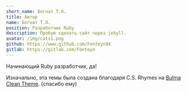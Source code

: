 ```yaml
---
short_name: Богнат Т.О.
title: Автор
name: Богнат Т.О.
position: Разработчик Ruby
description: Пробую сделать сайт через jekyll.
avatar: /img/cats1.png
github: https://www.github.com/Fonteyn94
gitlab: https://gitlab.com/Fonteyn
---
```

Начинающий Ruby разработчик, да!

Изначально, эта темы была создана благодаря C.S. Rhymes на [Bulma Clean Theme](https://www.csrhymes.com/bulma-clean-theme). (спасибо ему)